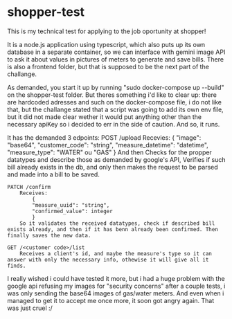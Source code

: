 # shopper-test
This is my technical test for applying to the job oportunity at shopper!

It is a node.js application using typescript, which also puts up its own database in a separate container, so we can interface with gemini image API to ask it about values in pictures of meters to generate and save bills. There is also a frontend folder, but that is supposed to be the next part of the challange.

As demanded, you start it up by running "sudo docker-compose up --build" on the shopper-test folder. But theres something i'd like to clear up: there are hardcoded adresses and such on the docker-compose file, i do not like that, but the challange stated that a script was going to add its own env file, but it did not made clear wether it would put anything other than the necessary apiKey so i decided to err in the side of caution. And so, it runs.

It has the demanded 3 edpoints:
    POST /upload
        Recevies:
            {
            "image": "base64",
            "customer_code": "string",
            "measure_datetime": "datetime",
            "measure_type": "WATER" ou "GAS"
            }
        And then Checks for the propper datatypes and describe those as demanded by google's API, Verifies if such bill already exists in the db, and only then makes the request to be parsed and made into a bill to be saved.

    PATCH /confirm
        Receives:
            {
            "measure_uuid": "string",
            "confirmed_value": integer
            }
        So it validates the received datatypes, check if described bill exists already, and then if it has benn already been confirmed. Then finally saves the new data.
    
    GET /<customer code>/list
        Receives a client's id, and maybe the measure's type so it can answer with only the necessary info, othewise it will give all it finds.

I really wished i could have tested it more, but i had a huge problem with the google api refusing my images for "security concerns" after a couple tests, i was only sending the base64 images of gas/water meters. And even when i managed to get it to accept me once more, it soon got angry again. That was just cruel :/

